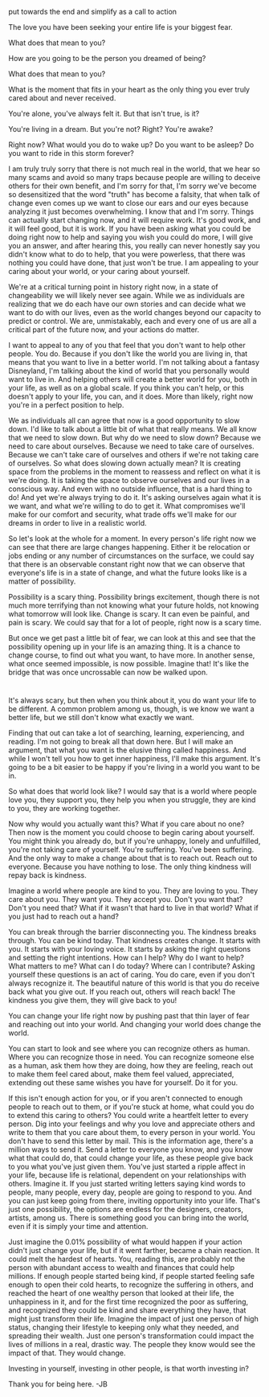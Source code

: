 put towards the end and simplify as a call to action 

The love you have been seeking your entire life is your biggest fear.

What does that mean to you?

How are you going to be the person you dreamed of being?

What does that mean to you?

What is the moment that fits in your heart as the only thing you ever truly cared about and never received.

You're alone, you've always felt it. But that isn't true, is it?

You're living in a dream. But you're not? Right? You're awake?

Right now? What would you do to wake up? Do you want to be asleep? Do you want to ride in this storm forever?

I am truly truly sorry that there is not much real in the world, that we hear so many scams and avoid so many traps because people are willing to deceive others for their own benefit, and I'm sorry for that,
I'm sorry we've become so desensitized that the word "truth" has become a falsity,
that when talk of change even comes up we want to close our ears and our eyes because analyzing it just becomes overwhelming.
I know that and I'm sorry. Things can actually start changing now, and it will require work.
It's good work, and it will feel good, but it is work.
If you have been asking what you could be doing right now to help and saying you wish you could do more,
I will give you an answer, and after hearing this, you really can never honestly say you didn't know what to do to help,
that you were powerless, that there was nothing you could have done, that just won't be true. I am appealing to your caring about your world, or your caring about yourself.

We're at a critical turning point in history right now, in a state of changeability we will likely never see again.
While we as individuals are realizing that we do each have our own stories and can decide what we want to do with our lives, even as the world changes beyond our capacity to predict or control.
We are, unmistakably, each and every one of us are all a critical part of the future now, and your actions do matter.

I want to appeal to any of you that feel that you don't want to help other people. You do.
Because if you don't like the world you are living in, that means that you want to live in a better world.
I'm not talking about a fantasy Disneyland, I'm talking about the kind of world that you personally would want to live in.
And helping others will create a better world for you, both in your life, as well as on a global scale.
If you think you can't help, or this doesn't apply to your life, you can, and it does. More than likely, right now you're in a perfect position to help.

We as individuals all can agree that now is a good opportunity to slow down. I'd like to talk about a little bit of what that really means.
We all know that we need to slow down. But why do we need to slow down? Because we need to care about ourselves. Because we need to take care of ourselves.
Because we can't take care of ourselves and others if we're not taking care of ourselves.
So what does slowing down actually mean? It is creating space from the problems in the moment to reassess and reflect on what it is we're doing.
It is taking the space to observe ourselves and our lives in a conscious way. And even with no outside influence, that is a hard thing to do! And yet we're always trying to do it.
It's asking ourselves again what it is we want, and what we're willing to do to get it. What compromises we'll make for our comfort and security,
what trade offs we'll make for our dreams in order to live in a realistic world.

So let's look at the whole for a moment. In every person's life right now we can see that there are large changes happening.
 Either it be relocation or jobs ending or any number of circumstances on the surface,
 we could say that there is an observable constant right now that we can observe that everyone's life is in a state of change,
 and what the future looks like is a matter of possibility.

Possibility is a scary thing. Possibility brings excitement, though there is not much more terrifying than not knowing what your future holds, not knowing what tomorrow will look like.
Change is scary. It can even be painful, and pain is scary. We could say that for a lot of people, right now is a scary time.

But once we get past a little bit of fear, we can look at this and see that the possibility opening up in your life is an amazing thing.
It is a chance to change course, to find out what you want, to have more.
In another sense, what once seemed impossible, is now possible. Imagine that! It's like the bridge that was once uncrossable can now be walked upon.

#
It's always scary, but then when you think about it, you do want your life to be different. A common problem among us, though, is we know we want a better life, but we
still don't know what exactly we want.

Finding that out can take a lot of searching, learning, experiencing, and reading. I'm not going to break all that down here. But I will make an argument, that what you want is the elusive thing called happiness.
And while I won't tell you how to get inner happiness, I'll make this argument. It's going to be a bit easier to be happy if you're living in a world you want to be in.

So what does that world look like? I would say that is a world where people love you, they support you, they help you when you struggle, they are kind to you, they are working together.

Now why would you actually want this? What if you care about no one?
Then now is the moment you could choose to begin caring about yourself. You might think you already do, but if you're unhappy, lonely and unfulfilled, you're not taking care of yourself.
You're suffering. You've been suffering. And the only way to make a change about that is to reach out. Reach out to everyone. Because you have nothing to lose. The only thing kindness will repay back is kindness.

Imagine a world where people are kind to you. They are loving to you. They care about you. They want you. They accept you. Don't you want that? Don't you need that? What if it wasn't that hard to live in that world?
What if you just had to reach out a hand?

You can break through the barrier disconnecting you. The kindness breaks through. You can be kind today. That kindness creates change. It starts with you. It starts with your loving voice.
It starts by asking the right questions and setting the right intentions.
How can I help? Why do I want to help? What matters to me? What can I do today? Where can I contribute? Asking yourself these questions is an act of caring.
 You do care, even if you don't always recognize it. The beautiful nature of this world is that you do receive back what you give out.
 If you reach out, others will reach back! The kindness you give them, they will give back to you!

You can change your life right now by pushing past that thin layer of fear and reaching out into your world. And changing your world does change the world.

You can start to look and see where you can recognize others as human. Where you can recognize those in need. You can recognize someone else as a human, ask them how they are doing, how they are feeling,
 reach out to make them feel cared about, make them feel valued, appreciated, extending out these same wishes you have for yourself. Do it for you.

If this isn't enough action for you, or if you aren't connected to enough people to reach out to them, or if you're stuck at home, what could you do to extend this caring to others?
You could write a heartfelt letter to every person. Dig into your feelings and why you love and appreciate others and write to them that you care about them, to every person in your world.
You don't have to send this letter by mail. This is the information age, there's a million ways to send it.
Send a letter to everyone you know, and you know what that could do, that could change your life, as these people give back to you what you've just given them. You've just started a ripple affect in your life,
because life is relational, dependent on your relationships with others.
Imagine it. If you just started writing letters saying kind words to people, many people, every day, people are going to respond to you. And you can just keep going from there, inviting opportunity into your life.
That's just one possibility, the options are endless for the designers, creators, artists, among us. There is something good you can bring into the world, even if it is simply your time and attention.

Just imagine the 0.01% possibility of what would happen if your action didn't just change your life, but if it went farther, became a chain reaction.
It could melt the hardest of hearts. You, reading this, are probably not the person with abundant access to wealth and finances that could help millions.
If enough people started being kind, if people started feeling safe enough to open their cold hearts, to recognize the suffering in others, and reached the heart of one wealthy person that looked at their life,
the unhappiness in it, and for the first time recognized the poor as suffering, and recognized they could be kind and share everything they have, that might just transform their life.
Imagine the impact of just one person of high status, changing their lifestyle to keeping only what they needed, and spreading their wealth.
Just one person's transformation could impact the lives of millions in a real, drastic way. The people they know would see the impact of that. They would change.

Investing in yourself, investing in other people, is that worth investing in?

Thank you for being here.
-JB
